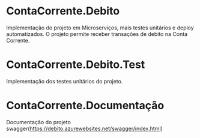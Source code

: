 # ContaCorrente.Debito
Implementação do projeto em Microserviços, mais testes unitários e deploy automatizados. 
O projeto permite receber transações de debito na Conta Corrente.

# ContaCorrente.Debito.Test
Implementação dos testes unitários do projeto.

# ContaCorrente.Documentação
Documentação do projeto swagger(https://debito.azurewebsites.net/swagger/index.html)
